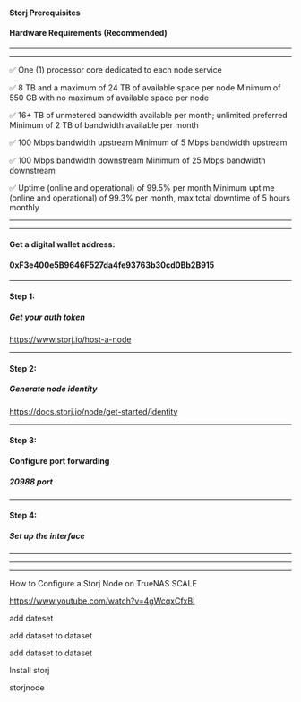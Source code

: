 #### Storj Prerequisites
#### Hardware Requirements (Recommended)

---
---

✅ One (1) processor core dedicated to each node service

✅ 8 TB and a maximum of 24 TB of available space per node Minimum of 550 GB with no maximum of available space per node

✅ 16+ TB of unmetered bandwidth available per month; unlimited preferred Minimum of 2 TB of bandwidth available per month

✅ 100 Mbps bandwidth upstream Minimum of 5 Mbps bandwidth upstream

✅ 100 Mbps bandwidth downstream Minimum of 25 Mbps bandwidth downstream

✅ Uptime (online and operational) of 99.5% per month Minimum uptime (online and operational) of 99.3% per month, max total downtime of 5 hours monthly

---
---

#### Get a digital wallet address:
#### 0xF3e400e5B9646F527da4fe93763b30cd0Bb2B915

---

#### Step 1:
##### Get your auth token
https://www.storj.io/host-a-node

---

#### Step 2:
##### Generate node identity
https://docs.storj.io/node/get-started/identity


---

#### Step 3:
#### Configure port forwarding
##### 20988 port

---

#### Step 4:
##### Set up the interface

---



---------------------------------------------











------------------------------
How to Configure a Storj Node on TrueNAS SCALE

https://www.youtube.com/watch?v=4gWcqxCfxBI



add dateset

<storj-node>

add <config> dataset to <storj-node> dataset

add <identity> dataset to <storj-node> dataset



Install storj

storjnode






